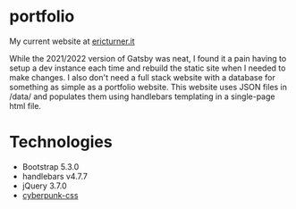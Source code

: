 # portfolio
 My current website at [ericturner.it](https://ericturner.it)

While the 2021/2022 version of Gatsby was neat, I found it a pain having to setup a dev instance each time and rebuild the static site when I needed to make changes.
I also don't need a full stack website with a database for something as simple as a portfolio website. This website uses JSON files in /data/ and populates them using handlebars templating in a single-page html file.

# Technologies
 - Bootstrap 5.3.0
 - handlebars v4.7.7
 - jQuery 3.7.0
 - [cyberpunk-css](https://github.com/alddesign/cyberpunk-css)